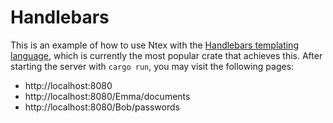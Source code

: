 # Handlebars

This is an example of how to use Ntex with the [Handlebars templating language](https://crates.io/crates/handlebars), which is currently the most popular crate that achieves this. After starting the server with `cargo run`, you may visit the following pages:

- http://localhost:8080
- http://localhost:8080/Emma/documents
- http://localhost:8080/Bob/passwords
